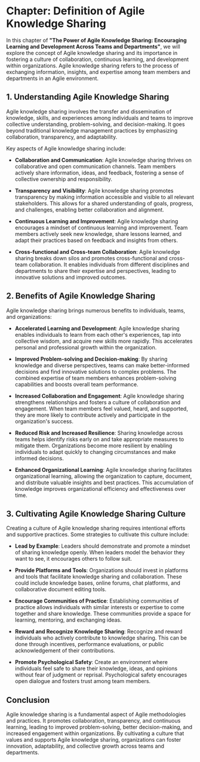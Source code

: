 Chapter: Definition of Agile Knowledge Sharing
==============================================

In this chapter of **"The Power of Agile Knowledge Sharing: Encouraging Learning and Development Across Teams and Departments"**, we will explore the concept of Agile knowledge sharing and its importance in fostering a culture of collaboration, continuous learning, and development within organizations. Agile knowledge sharing refers to the process of exchanging information, insights, and expertise among team members and departments in an Agile environment.

**1. Understanding Agile Knowledge Sharing**
--------------------------------------------

Agile knowledge sharing involves the transfer and dissemination of knowledge, skills, and experiences among individuals and teams to improve collective understanding, problem-solving, and decision-making. It goes beyond traditional knowledge management practices by emphasizing collaboration, transparency, and adaptability.

Key aspects of Agile knowledge sharing include:

* **Collaboration and Communication**: Agile knowledge sharing thrives on collaborative and open communication channels. Team members actively share information, ideas, and feedback, fostering a sense of collective ownership and responsibility.

* **Transparency and Visibility**: Agile knowledge sharing promotes transparency by making information accessible and visible to all relevant stakeholders. This allows for a shared understanding of goals, progress, and challenges, enabling better collaboration and alignment.

* **Continuous Learning and Improvement**: Agile knowledge sharing encourages a mindset of continuous learning and improvement. Team members actively seek new knowledge, share lessons learned, and adapt their practices based on feedback and insights from others.

* **Cross-functional and Cross-team Collaboration**: Agile knowledge sharing breaks down silos and promotes cross-functional and cross-team collaboration. It enables individuals from different disciplines and departments to share their expertise and perspectives, leading to innovative solutions and improved outcomes.

**2. Benefits of Agile Knowledge Sharing**
------------------------------------------

Agile knowledge sharing brings numerous benefits to individuals, teams, and organizations:

* **Accelerated Learning and Development**: Agile knowledge sharing enables individuals to learn from each other's experiences, tap into collective wisdom, and acquire new skills more rapidly. This accelerates personal and professional growth within the organization.

* **Improved Problem-solving and Decision-making**: By sharing knowledge and diverse perspectives, teams can make better-informed decisions and find innovative solutions to complex problems. The combined expertise of team members enhances problem-solving capabilities and boosts overall team performance.

* **Increased Collaboration and Engagement**: Agile knowledge sharing strengthens relationships and fosters a culture of collaboration and engagement. When team members feel valued, heard, and supported, they are more likely to contribute actively and participate in the organization's success.

* **Reduced Risk and Increased Resilience**: Sharing knowledge across teams helps identify risks early on and take appropriate measures to mitigate them. Organizations become more resilient by enabling individuals to adapt quickly to changing circumstances and make informed decisions.

* **Enhanced Organizational Learning**: Agile knowledge sharing facilitates organizational learning, allowing the organization to capture, document, and distribute valuable insights and best practices. This accumulation of knowledge improves organizational efficiency and effectiveness over time.

**3. Cultivating Agile Knowledge Sharing Culture**
--------------------------------------------------

Creating a culture of Agile knowledge sharing requires intentional efforts and supportive practices. Some strategies to cultivate this culture include:

* **Lead by Example**: Leaders should demonstrate and promote a mindset of sharing knowledge openly. When leaders model the behavior they want to see, it encourages others to follow suit.

* **Provide Platforms and Tools**: Organizations should invest in platforms and tools that facilitate knowledge sharing and collaboration. These could include knowledge bases, online forums, chat platforms, and collaborative document editing tools.

* **Encourage Communities of Practice**: Establishing communities of practice allows individuals with similar interests or expertise to come together and share knowledge. These communities provide a space for learning, mentoring, and exchanging ideas.

* **Reward and Recognize Knowledge Sharing**: Recognize and reward individuals who actively contribute to knowledge sharing. This can be done through incentives, performance evaluations, or public acknowledgement of their contributions.

* **Promote Psychological Safety**: Create an environment where individuals feel safe to share their knowledge, ideas, and opinions without fear of judgment or reprisal. Psychological safety encourages open dialogue and fosters trust among team members.

**Conclusion**
--------------

Agile knowledge sharing is a fundamental aspect of Agile methodologies and practices. It promotes collaboration, transparency, and continuous learning, leading to improved problem-solving, better decision-making, and increased engagement within organizations. By cultivating a culture that values and supports Agile knowledge sharing, organizations can foster innovation, adaptability, and collective growth across teams and departments.

